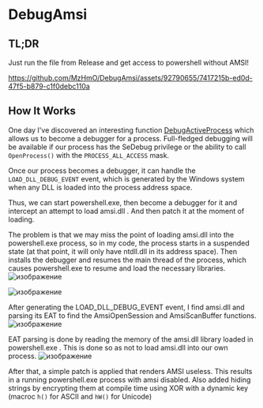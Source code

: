 # DebugAmsi
## TL;DR

Just run the file from Release and get access to powershell without AMSI!



https://github.com/MzHmO/DebugAmsi/assets/92790655/7417215b-ed0d-47f5-b879-c1f0debc110a



## How It Works
One day I've discovered an interesting function [DebugActiveProcess](https://learn.microsoft.com/en-us/windows/win32/api/debugapi/nf-debugapi-debugactiveprocess) which allows us to become a debugger for a process. Full-fledged debugging will be available if our process has the SeDebug privilege or the ability to call `OpenProcess()` with the `PROCESS_ALL_ACCESS` mask. 

Once our process becomes a debugger, it can handle the `LOAD_DLL_DEBUG_EVENT` event, which is generated by the Windows system when any DLL is loaded into the process address space.

Thus, we can start powershell.exe, then become a debugger for it and intercept an attempt to load amsi.dll . And then patch it at the moment of loading.

The problem is that we may miss the point of loading amsi.dll into the powershell.exe process, so in my code, the process starts in a suspended state (at that point, it will only have ntdll.dll in its address space). Then installs the debugger and resumes the main thread of the process, which causes powershell.exe to resume and load the necessary libraries.
![изображение](https://github.com/MzHmO/DebugAmsi/assets/92790655/028494f2-01de-47de-967f-7b54728acbb7)


![изображение](https://github.com/MzHmO/DebugAmsi/assets/92790655/8ccbb250-67c7-40a1-b08a-c7b304af34a8)


After generating the LOAD_DLL_DEBUG_EVENT event, I find amsi.dll and parsing its EAT to find the AmsiOpenSession and AmsiScanBuffer functions.
![изображение](https://github.com/MzHmO/DebugAmsi/assets/92790655/ce608515-0518-4a25-b0fb-9a0216bd591b)


EAT parsing is done by reading the memory of the amsi.dll library loaded in powershell.exe . This is done so as not to load amsi.dll into our own process.
![изображение](https://github.com/MzHmO/DebugAmsi/assets/92790655/27d24ee7-1d5c-4885-a2e4-4c0e4aa74736)


After that, a simple patch is applied that renders AMSI useless. This results in a running powershell.exe process with amsi disabled. Also added hiding strings by encrypting them at compile time using XOR with a dynamic key (macroc `h()` for ASCII and `hW()` for Unicode)
